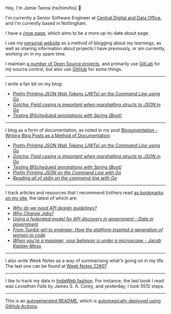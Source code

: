 Hey, I'm Jamie Tanna (he/him/his) 👋

I'm currently a Senior Software Engineer at [Central Digital and Data Office](https://www.gov.uk/government/organisations/central-digital-and-data-office), and I'm currently based in Nottingham.

I have a [/now page](https://www.jvt.me/now/?utm_campaign=github-jamietanna), which aims to be a more up-to-date about page.

I use my [personal website](https://www.jvt.me/?utm_campaign=github-jamietanna) as a method of blogging about my learnings, as well as sharing information about projects I have previously, or am currently, working on in my spare time.

I maintain [a number of Open Source projects](https://www.jvt.me/open-source/?utm_campaign=github-jamietanna), and primarily use [GitLab](https://gitlab.com/jamietanna) for my source control, but also use [GitHub](https://github.com/jamietanna) for some things.

---

I write a fair bit on my blog:


- [_Pretty Printing JSON Web Tokens (JWTs) on the Command Line using Go_](https://www.jvt.me/posts/2022/02/26/pretty-printing-jwt-go/?utm_campaign=github-jamietanna)
- [_Gotcha: Field casing is important when marshalling structs to JSON in Go_](https://www.jvt.me/posts/2022/02/25/go-struct-json-case-gotcha/?utm_campaign=github-jamietanna)
- [_Testing @Scheduled annotations with Spring (Boot)_](https://www.jvt.me/posts/2022/02/25/spring-scheduled-test/?utm_campaign=github-jamietanna)

---

I blog as a form of documentation, as noted in my post [Blogumentation - Writing Blog Posts as a Method of Documentation](https://www.jvt.me/posts/2017/06/25/blogumentation/?utm_campaign=github-jamietanna):


- [_Pretty Printing JSON Web Tokens (JWTs) on the Command Line using Go_](https://www.jvt.me/posts/2022/02/26/pretty-printing-jwt-go/?utm_campaign=github-jamietanna)
- [_Gotcha: Field casing is important when marshalling structs to JSON in Go_](https://www.jvt.me/posts/2022/02/25/go-struct-json-case-gotcha/?utm_campaign=github-jamietanna)
- [_Testing @Scheduled annotations with Spring (Boot)_](https://www.jvt.me/posts/2022/02/25/spring-scheduled-test/?utm_campaign=github-jamietanna)
- [_Pretty Printing JSON on the Command Line with Go_](https://www.jvt.me/posts/2022/02/21/go-json-pretty-print/?utm_campaign=github-jamietanna)
- [_Reading all of stdin on the command-line with Go_](https://www.jvt.me/posts/2022/02/21/go-stdin/?utm_campaign=github-jamietanna)

---

I track articles and resources that I recommend I/others read [as bookmarks on my site](https://www.jvt.me/kind/bookmarks/?utm_campaign=github-jamietanna), the latest of which are:


- [_Why do we need API design guidelines?_](https://apihandyman.io/why-do-we-need-api-design-guidelines/?utm_campaign=github-jamietanna)
- [_Why Change Jobs?_](https://candost.blog/do-not-change-jobs/?utm_campaign=github-jamietanna)
- [_Using a federated model for API discovery in government - Data in government_](https://dataingovernment.blog.gov.uk/2022/02/18/using-a-federated-model-for-api-discovery-in-government/?utm_campaign=github-jamietanna)
- [_From Tumblr girl to engineer: How the platform inspired a generation of women to code_](https://mashable.com/article/tumblr-girl-learn-code?utm_campaign=github-jamietanna)
- [_When you're a manager, your behavior is under a microscope - Jacob Kaplan-Moss_](https://jacobian.org/2021/oct/26/manager-microscope/?utm_campaign=github-jamietanna)

---

I also write Week Notes as a way of summarising what's going on in my life. The last one can be found at [Week Notes 22#07](https://www.jvt.me/week-notes/2022/07/?utm_campaign=github-jamietanna).

---

I like to track my data in [IndieWeb fashion](https://indieweb.org/why). For instance, the last book I read was _Leviathan Falls_ by James S. A. Corey, and yesterday, I took 5512 steps.

---
This is an [autogenerated README](https://www.jvt.me/posts/2022/01/12/autogenerated-profile-readme/?utm_campaign=github-jamietanna), which is [automagically deployed using GitHub Actions](https://github.com/jamietanna/jamietanna/blob/main/.github/workflows/rebuild.yml).
